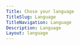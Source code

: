 ```yaml
---
Title: Chose your language
TitleSlug: Language
TitleNavigation: Language
Description: Language
Layout: language
---
```

